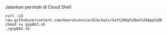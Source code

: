 Jalankan perintah di Cloud Shell
```
curl -LO raw.githubusercontent.com/Haeratunnisa/GCA/main/Set%20Up%20an%20App%20Dev%20Environment%20on%20Google%20Cloud%3A%20Challenge%20Lab/gsp663.sh
chmod +x gsp663.sh
./gsp663.sh
